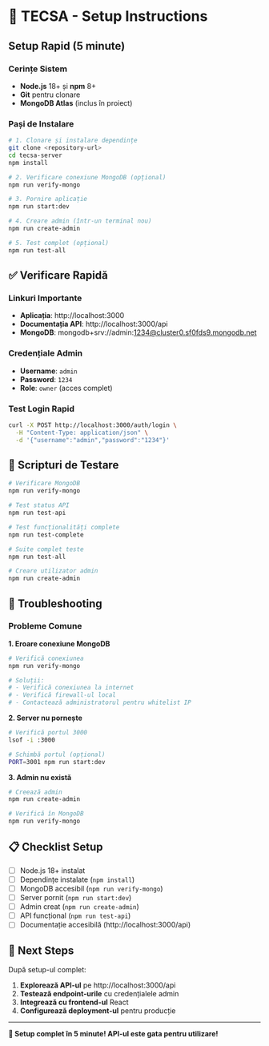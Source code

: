 # 🚀 TECSA - Setup Instructions

## Setup Rapid (5 minute)

### Cerințe Sistem
- **Node.js** 18+ și **npm** 8+
- **Git** pentru clonare
- **MongoDB Atlas** (inclus în proiect)

### Pași de Instalare

```bash
# 1. Clonare și instalare dependințe
git clone <repository-url>
cd tecsa-server
npm install

# 2. Verificare conexiune MongoDB (opțional)
npm run verify-mongo

# 3. Pornire aplicație
npm run start:dev

# 4. Creare admin (într-un terminal nou)
npm run create-admin

# 5. Test complet (opțional)
npm run test-all
```

## ✅ Verificare Rapidă

### Linkuri Importante
- **Aplicația**: http://localhost:3000
- **Documentația API**: http://localhost:3000/api
- **MongoDB**: mongodb+srv://admin:1234@cluster0.sf0fds9.mongodb.net

### Credențiale Admin
- **Username**: `admin`
- **Password**: `1234`
- **Role**: `owner` (acces complet)

### Test Login Rapid
```bash
curl -X POST http://localhost:3000/auth/login \
  -H "Content-Type: application/json" \
  -d '{"username":"admin","password":"1234"}'
```

## 🧪 Scripturi de Testare

```bash
# Verificare MongoDB
npm run verify-mongo

# Test status API
npm run test-api

# Test funcționalități complete
npm run test-complete

# Suite complet teste
npm run test-all

# Creare utilizator admin
npm run create-admin
```

## 🔧 Troubleshooting

### Probleme Comune

**1. Eroare conexiune MongoDB**
```bash
# Verifică conexiunea
npm run verify-mongo

# Soluții:
# - Verifică conexiunea la internet
# - Verifică firewall-ul local
# - Contactează administratorul pentru whitelist IP
```

**2. Server nu pornește**
```bash
# Verifică portul 3000
lsof -i :3000

# Schimbă portul (opțional)
PORT=3001 npm run start:dev
```

**3. Admin nu există**
```bash
# Creează admin
npm run create-admin

# Verifică în MongoDB
npm run verify-mongo
```

## 📋 Checklist Setup

- [ ] Node.js 18+ instalat
- [ ] Dependințe instalate (`npm install`)
- [ ] MongoDB accesibil (`npm run verify-mongo`)
- [ ] Server pornit (`npm run start:dev`)
- [ ] Admin creat (`npm run create-admin`)
- [ ] API funcțional (`npm run test-api`)
- [ ] Documentație accesibilă (http://localhost:3000/api)

## 🚀 Next Steps

După setup-ul complet:

1. **Explorează API-ul** pe http://localhost:3000/api
2. **Testează endpoint-urile** cu credențialele admin
3. **Integrează cu frontend-ul** React
4. **Configurează deployment-ul** pentru producție

---

**🎯 Setup complet în 5 minute! API-ul este gata pentru utilizare!**